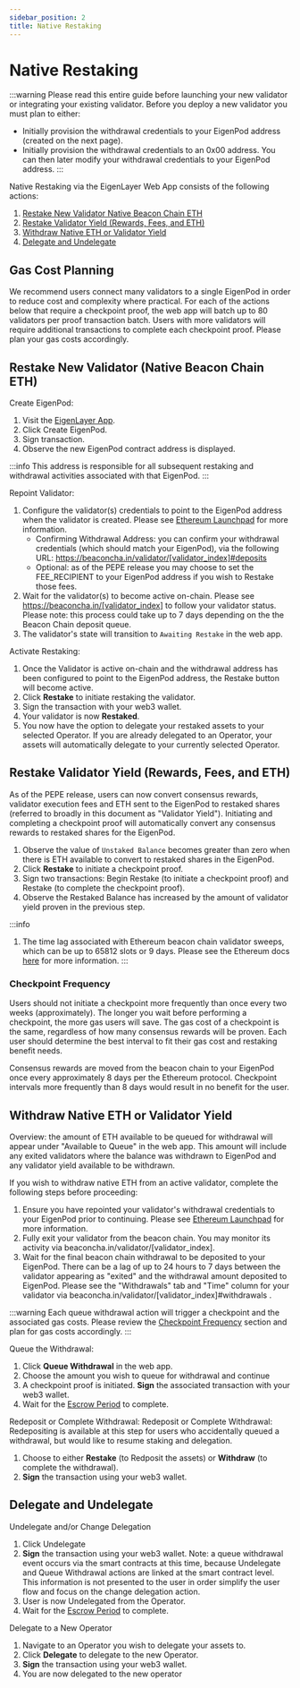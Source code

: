```yaml
---
sidebar_position: 2
title: Native Restaking
---
```


# Native Restaking


:::warning
Please read this entire guide before launching your new validator or integrating your existing validator. Before you deploy a new validator you must plan to either:
- Initially provision the withdrawal credentials to your EigenPod address (created on the next page).
- Initially provision the withdrawal credentials to an 0x00 address. You can then later modify your withdrawal credentials to your EigenPod address.
:::

Native Restaking via the EigenLayer Web App consists of the following actions:
1. [Restake New Validator Native Beacon Chain ETH](#restake-new-validator-native-beacon-chain-eth)
2. [Restake Validator Yield (Rewards, Fees, and ETH)](#restake-validator-yield-rewards-fees-and-eth)
3. [Withdraw Native ETH or Validator Yield](#withdraw-native-eth-or-validator-yield)
4. [Delegate and Undelegate](#delegate-and-undelegate)


## Gas Cost Planning

We recommend users connect many validators to a single EigenPod in order to reduce cost and complexity where practical. For each of the actions below that require a checkpoint proof, the web app will batch up to 80 validators per proof transaction batch. Users with more validators will require additional transactions to complete each checkpoint proof. Please plan your gas costs accordingly.


## Restake New Validator (Native Beacon Chain ETH)

Create EigenPod:
1. Visit the [EigenLayer App](https://app.eigenlayer.xyz/).
1. Click Create EigenPod.
1. Sign transaction.
2. Observe the new EigenPod contract address is displayed.

:::info
This address is responsible for all subsequent restaking and withdrawal activities associated with that EigenPod.
:::

Repoint Validator:
1. Configure the validator(s) credentials to point to the EigenPod address when the validator is created. Please see [Ethereum Launchpad](https://launchpad.ethereum.org/en/withdrawals#enabling-withdrawals) for more information. 
    * Confirming Withdrawal Address: you can confirm your withdrawal credentials (which should match your EigenPod), via the following URL: https://beaconcha.in/validator/[validator_index]#deposits
    * Optional: as of the PEPE release you may choose to set the FEE_RECIPIENT to your EigenPod address if you wish to Restake those fees.
1. Wait for the validator(s) to become active on-chain. Please see https://beaconcha.in/[validator_index] to follow your validator status. Please note: this process could take up to 7 days depending on the the Beacon Chain deposit queue.
1. The validator's state will transition to `Awaiting Restake` in the web app.

Activate Restaking:
1. Once the Validator is active on-chain and the withdrawal address has been configured to point to the EigenPod address, the Restake button will become active.
1. Click **Restake** to initiate restaking the validator.
1. Sign the transaction with your web3 wallet.
1. Your validator is now **Restaked**.
1. You now have the option to delegate your restaked assets to your selected Operator. If you are already delegated to an Operator, your assets will automatically delegate to your currently selected Operator.


## Restake Validator Yield (Rewards, Fees, and ETH)

As of the PEPE release, users can now convert consensus rewards, validator execution fees and ETH sent to the EigenPod to restaked shares (referred to broadly in this document as "Validator Yield").  Initiating and completing a checkpoint proof will automatically convert any consensus rewards to restaked shares for the EigenPod.

1. Observe the value of `Unstaked Balance` becomes greater than zero when there is ETH available to convert to restaked shares in the EigenPod.
1. Click **Restake** to initiate a checkpoint proof.
1. Sign two transactions: Begin Restake (to initiate a checkpoint proof) and Restake (to complete the checkpoint proof).
1. Observe the Restaked Balance has increased by the amount of validator yield proven in the previous step.

:::info
1. The time lag associated with Ethereum beacon chain validator sweeps, which can be up to 65812 slots or 9 days. Please see the Ethereum docs [here](https://ethereum.org/en/staking/withdrawals/#validator-sweeping) for more information.
:::

### Checkpoint Frequency

Users should not initiate a checkpoint more frequently than once every two weeks (approximately). 
The longer you wait before performing a checkpoint, the more gas users will save. The gas cost of a checkpoint is the same, regardless of how many consensus rewards will be proven. Each user should determine the best interval to fit their gas cost and restaking benefit needs.

Consensus rewards are moved from the beacon chain to your EigenPod once every approximately 8 days per the Ethereum protocol. Checkpoint intervals more frequently than 8 days would result in no benefit for the user.



## Withdraw Native ETH or Validator Yield

Overview: the amount of ETH available to be queued for withdrawal will appear under "Available to Queue" in the web app. This amount will include any exited validators where the balance was withdrawn to EigenPod and any validator yield available to be withdrawn.


If you wish to withdraw native ETH from an active validator, complete the following steps before proceeding:
1. Ensure you have repointed your validator's withdrawal credentials to your EigenPod prior to continuing. Please see [Ethereum Launchpad](https://launchpad.ethereum.org/en/withdrawals#enabling-withdrawals) for more information. 
1. Fully exit your validator from the beacon chain. You may monitor its activity via beaconcha.in/validator/[validator_index].
1. Wait for the final beacon chain withdrawal to be deposited to your EigenPod. There can be a lag of up to 24 hours to 7 days between the validator appearing as "exited" and the withdrawal amount deposited to EigenPod. Please see the "Withdrawals" tab and "Time" column for your validator via beaconcha.in/validator/[validator_index]#withdrawals .


:::warning
Each queue withdrawal action will trigger a checkpoint and the associated gas costs. Please review the [Checkpoint Frequency](#checkpoint-frequency) section and plan for gas costs accordingly.
:::

Queue the Withdrawal:
1. Click **Queue Withdrawal** in the web app.
1. Choose the amount you wish to queue for withdrawal and continue
1. A checkpoint proof is initiated. **Sign** the associated transaction with your web3 wallet.
1. Wait for the [Escrow Period](/docs/eigenlayer/restaking-guides/testnet/README.md#testnet-vs-mainnet-differences) to complete.


Redeposit or Complete Withdrawal:
Redeposit or Complete Withdrawal: Redepositing is available at this step for users who accidentally queued a withdrawal, but would like to resume staking and delegation.
1. Choose to either **Restake** (to Redposit the assets) or **Withdraw** (to complete the withdrawal).
1. **Sign** the transaction using your web3 wallet.


## Delegate and Undelegate

Undelegate and/or Change Delegation
1. Click Undelegate
1. **Sign** the transaction using your web3 wallet. Note: a queue withdrawal event occurs via the smart contracts at this time, because Undelegate and Queue Withdrawal actions are linked at the smart contract level. This information is not presented to the user in order simplify the user flow and focus on the change delegation action.
1. User is now Undelegated from the Operator.
1. Wait for the [Escrow Period](/docs/eigenlayer/restaking-guides/testnet/README.md#testnet-vs-mainnet-differences) to complete.

Delegate to a New Operator
1. Navigate to an Operator you wish to delegate your assets to.
1. Click **Delegate** to delegate to the new Operator.
1. **Sign** the transaction using your web3 wallet.
1. You are now delegated to the new operator
